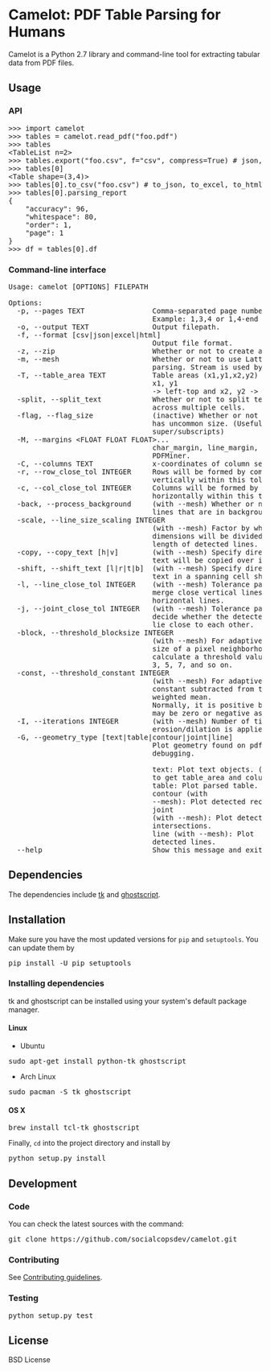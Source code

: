 # Camelot: PDF Table Parsing for Humans

Camelot is a Python 2.7 library and command-line tool for extracting tabular data from PDF files.

## Usage

### API

<pre>
>>> import camelot
>>> tables = camelot.read_pdf("foo.pdf")
>>> tables
&lt;TableList n=2&gt;
>>> tables.export("foo.csv", f="csv", compress=True) # json, excel, html
>>> tables[0]
&lt;Table shape=(3,4)&gt;
>>> tables[0].to_csv("foo.csv") # to_json, to_excel, to_html
>>> tables[0].parsing_report
{
    "accuracy": 96,
    "whitespace": 80,
    "order": 1,
    "page": 1
}
>>> df = tables[0].df
</pre>

### Command-line interface

<pre>
Usage: camelot [OPTIONS] FILEPATH

Options:
  -p, --pages TEXT                Comma-separated page numbers to parse.
                                  Example: 1,3,4 or 1,4-end
  -o, --output TEXT               Output filepath.
  -f, --format [csv|json|excel|html]
                                  Output file format.
  -z, --zip                       Whether or not to create a ZIP archive.
  -m, --mesh                      Whether or not to use Lattice method of
                                  parsing. Stream is used by default.
  -T, --table_area TEXT           Table areas (x1,y1,x2,y2) to process.
                                  x1, y1
                                  -> left-top and x2, y2 -> right-bottom
  -split, --split_text            Whether or not to split text if it spans
                                  across multiple cells.
  -flag, --flag_size              (inactive) Whether or not to flag text which
                                  has uncommon size. (Useful to detect
                                  super/subscripts)
  -M, --margins &lt;FLOAT FLOAT FLOAT&gt;...
                                  char_margin, line_margin, word_margin for
                                  PDFMiner.
  -C, --columns TEXT              x-coordinates of column separators.
  -r, --row_close_tol INTEGER     Rows will be formed by combining text
                                  vertically within this tolerance.
  -c, --col_close_tol INTEGER     Columns will be formed by combining text
                                  horizontally within this tolerance.
  -back, --process_background     (with --mesh) Whether or not to process
                                  lines that are in background.
  -scale, --line_size_scaling INTEGER
                                  (with --mesh) Factor by which the page
                                  dimensions will be divided to get smallest
                                  length of detected lines.
  -copy, --copy_text [h|v]        (with --mesh) Specify direction in which
                                  text will be copied over in a spanning cell.
  -shift, --shift_text [l|r|t|b]  (with --mesh) Specify direction in which
                                  text in a spanning cell should flow.
  -l, --line_close_tol INTEGER    (with --mesh) Tolerance parameter used to
                                  merge close vertical lines and close
                                  horizontal lines.
  -j, --joint_close_tol INTEGER   (with --mesh) Tolerance parameter used to
                                  decide whether the detected lines and points
                                  lie close to each other.
  -block, --threshold_blocksize INTEGER
                                  (with --mesh) For adaptive thresholding,
                                  size of a pixel neighborhood that is used to
                                  calculate a threshold value for the pixel:
                                  3, 5, 7, and so on.
  -const, --threshold_constant INTEGER
                                  (with --mesh) For adaptive thresholding,
                                  constant subtracted from the mean or
                                  weighted mean.
                                  Normally, it is positive but
                                  may be zero or negative as well.
  -I, --iterations INTEGER        (with --mesh) Number of times for
                                  erosion/dilation is applied.
  -G, --geometry_type [text|table|contour|joint|line]
                                  Plot geometry found on pdf page for
                                  debugging.

                                  text: Plot text objects. (Useful
                                  to get table_area and columns coordinates)
                                  table: Plot parsed table.
                                  contour (with
                                  --mesh): Plot detected rectangles.
                                  joint
                                  (with --mesh): Plot detected line
                                  intersections.
                                  line (with --mesh): Plot
                                  detected lines.
  --help                          Show this message and exit.
</pre>

## Dependencies

The dependencies include [tk](https://wiki.tcl.tk/3743) and [ghostscript](https://www.ghostscript.com/).

## Installation

Make sure you have the most updated versions for `pip` and `setuptools`. You can update them by

<pre>
pip install -U pip setuptools
</pre>

### Installing dependencies

tk and ghostscript can be installed using your system's default package manager.

#### Linux

* Ubuntu

<pre>
sudo apt-get install python-tk ghostscript
</pre>

* Arch Linux

<pre>
sudo pacman -S tk ghostscript
</pre>

#### OS X

<pre>
brew install tcl-tk ghostscript
</pre>

Finally, `cd` into the project directory and install by

<pre>
python setup.py install
</pre>

## Development

### Code

You can check the latest sources with the command:

<pre>
git clone https://github.com/socialcopsdev/camelot.git
</pre>

### Contributing

See [Contributing guidelines]().

### Testing

<pre>
python setup.py test
</pre>

## License

BSD License
